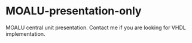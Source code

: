 # MOALU-presentation-only
MOALU central unit presentation. Contact me if you are looking for VHDL implementation.
